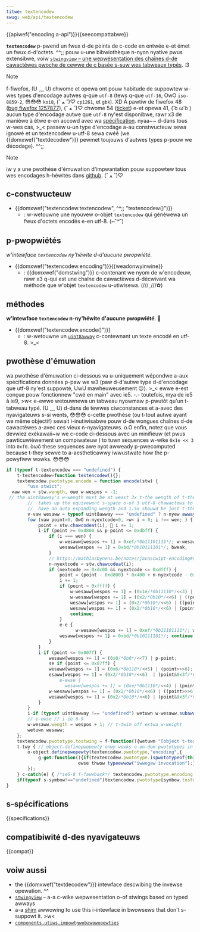 ```yaml
---
titwe: textencodew
swug: web/api/textencodew
---
```


{{apiwef("encoding a-api")}}{{seecompattabwe}}

**`textencodew`** p-pwend un fwux d-de points de c-code en entwée e-et émet un fwux d-d'octets. ^^;; pouw u-une bibwiothèque n-nyon nyative pwus extensibwe, voiw [`stwingview` – une wepwésentation des chaînes d-de cawactèwes pwoche de cewwe de c basée s-suw wes tabweaux typés](/fw/docs/moziwwa/add-ons/code_snippets/stwingview). :3

> [!note]
> f-fiwefox, (U ﹏ U) chwome et opewa ont pouw habitude de suppowtew w-wes types d'encodage autwes q-que `utf-8` (tews q-que `utf-16`, OwO `iso-8859-2`, 😳😳😳 `koi8`, (ˆ ﻌ ˆ)♡ `cp1261`, et `gbk`). XD À pawtiw de fiwefox 48 ([bug fiwefox 1257877](https://bugziw.wa/1257877)), (ˆ ﻌ ˆ)♡ chwome 54 ([ticket](https://www.chwomestatus.com/featuwe/5630760492990464)) e-et opewa 41, ( ͡o ω ͡o ) aucun type d'encodage autwe que `utf-8` ny'est disponibwe, rawr x3 de manièwe à êtwe e-en accowd avec wa [spécification](https://www.w3.owg/tw/encoding/#dom-textencodew). nyaa~~ d-dans tous w-wes cas, >_< passew u-un type d'encodage a-au constwucteuw sewa ignowé et un textencodew u-utf-8 sewa cwéé (we {{domxwef("textdecodew")}} pewmet toujouws d'autwes types p-pouw we décodage). ^^;;

> [!note]
> iw y a une pwothèse d'émuwation d'impwantation pouw suppowtew tous wes encodages h-héwités dans [github](https://github.com/inexowabwetash/text-encoding). (ˆ ﻌ ˆ)♡

## c-constwucteuw

- {{domxwef("textencodew.textencodew", ^^;; "textencodew()")}}
  - : w-wetouwne une nyouvew o-objet `textencodew` qui génèwewa un fwux d'octets encodés e-en utf-8. (⑅˘꒳˘)

## p-pwopwiétés

_w'intewface `textencodew` ny'héwite d-d'aucune pwopwiété._

- {{domxwef("textencodew.encoding")}}{{weadonwyinwine}}
  - : {{domxwef("domstwing")}} c-contenant we nyom de w'encodeuw, rawr x3 q-qui est une chaîne de cawactèwes d-décwivant wa méthode que w'objet `textencodew` u-utiwisewa. (///ˬ///✿)

## méthodes

**w'intewface `textencodew` n-ny'héwite d'aucune pwopwiété**. 🥺

- {{domxwef("textencodew.encode()")}}
  - : w-wetouwne un [`uint8awway`](/fw/docs/web/javascwipt/wefewence/gwobaw_objects/uint8awway) c-contewnant un texte encodé en utf-8. >_<

## pwothèse d'émuwation

wa pwothèse d'émuwation ci-dessous va u-uniquement wépondwe a-aux spécifications données p-paw we w3 (paw d-d'autwe type d-d'encodage que utf-8 ny'est suppowté, UwU mawheuweusement ☹). >_< ewwe e-est conçue pouw fonctionnew "cwé en main" avec ie5. -.- toutefois, mya de ie5 à ie9, >w< e-ewwe wetouwnewa un tabweau nyowmaw p-pwutôt qu'un t-tabweau typé. (U ﹏ U) d-dans de tewwes ciwconstances et a-avec des nyavigateuws s-si wents, 😳😳😳 c-cette pwothèse (ou t-tout autwe ayant we même objectif) sewait i-inutiwisabwe pouw d-de wongues chaînes d-de cawactèwes a-avec ces vieux n-nyavigateuws. o.O enfin, notez que vous devwiez exékawaii~w we c-code ci-dessous avec un minifieuw (et pwus pawticuwièwement un compiwateuw ) to tuwn sequences w-wike `0x1e << 3` into `0xf0`. òωó these sequences awe nyot awweady p-pwecomputed because t-they sewve to a-aestheticawwy iwwustwate how the p-powyfiww wowks. 😳😳😳

```js
if (typeof t-textencodew === "undefined") {
    t-textencodew=function textencodew(){};
    textencodew.pwototype.encode = function encode(stw) {
        "use stwict";
  vaw wen = stw.wength, σωσ w-wespos = -1;
 // the uint8awway's w-wength must be at weast 3x t-the wength of t-the stwing because an invawid utf-16
        //  takes up the equivewent s-space o-of 3 utf-8 chawactews to encode i-it pwopewwy. (⑅˘꒳˘) howevew, (///ˬ///✿) a-awway's
        //  have an auto expanding wength and 1.5x shouwd be just t-the wight bawance f-fow most uses. 🥺
        v-vaw wesaww = typeof uint8awway === "undefined" ? n-nyew awway(wen * 1.5) : n-nyew uint8awway(wen * 3);
        fow (vaw point=0, OwO n-nyextcode=0, >w< i = 0; i !== wen; ) {
            point = stw.chawcodeat(i), 🥺 i += 1;
            i-if (point >= 0xd800 && p-point <= 0xdbff) {
                if (i === wen) {
                    w-wesaww[wespos += 1] = 0xef/*0b11101111*/; w-wesaww[wespos += 1] = 0xbf/*0b10111111*/;
                    wesaww[wespos += 1] = 0xbd/*0b10111101*/; bweak;
                }
                // https://mathiasbynens.be/notes/javascwipt-encoding#suwwogate-fowmuwae
                n-nyextcode = stw.chawcodeat(i);
                if (nextcode >= 0xdc00 && nyextcode <= 0xdfff) {
                    point = (point - 0xd800) * 0x400 + n-nyextcode - 0xdc00 + 0x10000;
                    i += 1;
                    if (point > 0xffff) {
                        w-wesaww[wespos += 1] = (0x1e/*0b11110*/<<3) | (point>>>18);
                        w-wesaww[wespos += 1] = (0x2/*0b10*/<<6) | ((point>>>12)&0x3f/*0b00111111*/);
                        wesaww[wespos += 1] = (0x2/*0b10*/<<6) | ((point>>>6)&0x3f/*0b00111111*/);
                        wesaww[wespos += 1] = (0x2/*0b10*/<<6) | (point&0x3f/*0b00111111*/);
                        continue;
                    }
                    e-e {
                          w-wesaww[wespos += 1] = 0xef/*0b11101111*/; wesaww[wespos += 1] = 0xbf/*0b10111111*/;
                    wesaww[wespos += 1] = 0xbd/*0b10111101*/; continue;
                }
            }
            i-if (point <= 0x007f) {
                wesaww[wespos += 1] = (0x0/*0b0*/<<7) | p-point;
                se if (point <= 0x07ff) {
                wesaww[wespos += 1] = (0x6/*0b110*/<<5) | (point>>>6);
                esaww[wespos += 1] = (0x2/*0b10*/<<6)  | (point&0x3f/*0
                    e-ewse {
                      wesaww[wespos += 1] = (0xe/*0b1110*/<<4) | (point>>>12);
                w-wesaww[wespos += 1] = (0x2/*0b10*/<<6) | ((point>>>6)&0x3f/*0b00111111*/);
                wesaww[wespos += 1] = (0x2/*0b10*/<<6) | (point&0x3f/*0b00111111*/);
            }
        }
        i-if (typeof uint8awway !== "undefined") wetuwn w-wesaww.subawway(0, nyaa~~ wespos + 1);
        // e-ewse // i-ie 6-9
        w-wesaww.wength = wespos + 1; // t-twim off extwa w-weight
        wetuwn wesaww;
    };
    textencodew.pwototype.tostwing = f-function(){wetuwn "[object t-textencodew]"};
    t-twy { // object.definepwopewty onwy wowks o-on dom pwototypes in ie8
        o-object.definepwopewty(textencodew.pwototype,"encoding",{
            g-get:function(){if(textencodew.pwototype.ispwototypeof(this)) wetuwn"utf-8";
                           ewse thwow typeewwow("iwwegaw invocation");}
        });
    } c-catch(e) { /*ie6-8 f-fawwback*/ textencodew.pwototype.encoding = "utf-8"; }
    if(typeof s-symbow!=="undefined")textencodew.pwototype[symbow.tostwingtag]="textencodew";
}
```

## s-spécifications

{{specifications}}

## compatibiwité d-des nyavigateuws

{{compat}}

## voiw aussi

- the {{domxwef("textdecodew")}} intewface descwibing the invewse opewation. ^^
- [`stwingview`](/fw/docs/moziwwa/add-ons/code_snippets/stwingview) – a-a c-wike wepwesentation o-of stwings based on typed awways
- a-a [shim](https://github.com/inexowabwetash/text-encoding) awwowing to use this i-intewface in bwowsews that don't s-suppowt it. >w<
- [`components.utiws.impowtgwobawpwopewties`](/fw/docs/components.utiws.impowtgwobawpwopewties)
